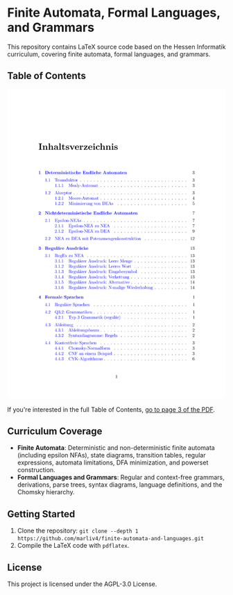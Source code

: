 # Finite Automata, Formal Languages, and Grammars

This repository contains LaTeX source code based on the Hessen Informatik curriculum, covering finite automata, formal languages, and grammars.

## Table of Contents

![Excerpt Table of Contents](./res/toc.png)

If you're interested in the full Table of Contents, [go to page 3 of the PDF](./out/q3_theo_inf.pdf#page=3).

## Curriculum Coverage

- **Finite Automata**: Deterministic and non-deterministic finite automata (including epsilon NFAs), state diagrams, transition tables, regular expressions, automata limitations, DFA minimization, and powerset construction.
- **Formal Languages and Grammars**: Regular and context-free grammars, derivations, parse trees, syntax diagrams, language definitions, and the Chomsky hierarchy.

## Getting Started

1. Clone the repository: `git clone --depth 1 https://github.com/marliv4/finite-automata-and-languages.git`
2. Compile the LaTeX code with `pdflatex`.

## License

This project is licensed under the AGPL-3.0 License.
